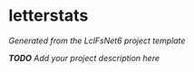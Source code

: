 ﻿# letterstats

_Generated from the LclFsNet6 project template_

_**TODO** Add your project description here_

